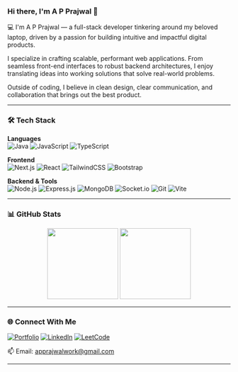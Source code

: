 ### Hi there, I'm A P Prajwal 👋

💻 I'm A P Prajwal — a full-stack developer tinkering around my beloved laptop, driven by a passion for building intuitive and impactful digital products.

I specialize in crafting scalable, performant web applications. From seamless front-end interfaces to robust backend architectures, I enjoy translating ideas into working solutions that solve real-world problems.

Outside of coding, I believe in clean design, clear communication, and collaboration that brings out the best product.

---

### 🛠️ Tech Stack

**Languages**  
![Java](https://img.shields.io/badge/Java-007396?style=for-the-badge&logo=java&logoColor=white)
![JavaScript](https://img.shields.io/badge/JavaScript-F7DF1E?style=for-the-badge&logo=javascript&logoColor=black)
![TypeScript](https://img.shields.io/badge/TypeScript-3178C6?style=for-the-badge&logo=typescript&logoColor=white)

**Frontend**  
![Next.js](https://img.shields.io/badge/Next.js-000000?style=for-the-badge&logo=nextdotjs&logoColor=white)
![React](https://img.shields.io/badge/React-61DAFB?style=for-the-badge&logo=react&logoColor=black)
![TailwindCSS](https://img.shields.io/badge/TailwindCSS-38B2AC?style=for-the-badge&logo=tailwind-css&logoColor=white)
![Bootstrap](https://img.shields.io/badge/Bootstrap-7952B3?style=for-the-badge&logo=bootstrap&logoColor=white)

**Backend & Tools**  
![Node.js](https://img.shields.io/badge/Node.js-339933?style=for-the-badge&logo=nodedotjs&logoColor=white)
![Express.js](https://img.shields.io/badge/Express.js-000000?style=for-the-badge&logo=express&logoColor=white)
![MongoDB](https://img.shields.io/badge/MongoDB-47A248?style=for-the-badge&logo=mongodb&logoColor=white)
![Socket.io](https://img.shields.io/badge/Socket.io-010101?style=for-the-badge&logo=socket.io&logoColor=white)
![Git](https://img.shields.io/badge/Git-F05032?style=for-the-badge&logo=git&logoColor=white)
![Vite](https://img.shields.io/badge/Vite-646CFF?style=for-the-badge&logo=vite&logoColor=white)

---

### 📊 GitHub Stats

<div align="center">
  <img src="https://github-readme-stats.vercel.app/api?username=apprajwal2003&show_icons=true&theme=tokyonight&rank_icon=github" height="160" />
  <img src="https://github-readme-stats.vercel.app/api/top-langs/?username=apprajwal2003&layout=compact&theme=tokyonight&hide=html&langs_count=6" height="160"/>
</div>

---

### 🌐 Connect With Me

[![Portfolio](https://img.shields.io/badge/Portfolio-Visit-1E90FF?style=for-the-badge&logo=vercel&logoColor=white)](https://portfolio-a-p-prajwal.vercel.app/)
[![LinkedIn](https://img.shields.io/badge/LinkedIn-Connect-0A66C2?style=for-the-badge&logo=linkedin&logoColor=white)](https://www.linkedin.com/in/apprajwal03/)
[![LeetCode](https://img.shields.io/badge/LeetCode-Profile-FFA116?style=for-the-badge&logo=leetcode&logoColor=white)](https://leetcode.com/u/apprajwal/)

📫 Email: [apprajwalwork@gmail.com](mailto:apprajwalwork@gmail.com)

---
